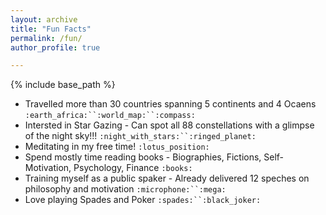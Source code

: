 ```yaml
---
layout: archive
title: "Fun Facts"
permalink: /fun/
author_profile: true

---
```


{% include base_path %}

* Travelled more than 30 countries spanning 5 continents and 4 Ocaens `:earth_africa:``:world_map:``:compass:`
* Intersted in Star Gazing - Can spot all 88 constellations with a glimpse of the night sky!!! `:night_with_stars:``:ringed_planet:`
* Meditating in my free time! `:lotus_position:` 
* Spend mostly time reading books - Biographies, Fictions, Self-Motivation, Psychology, Finance `:books:`
* Training myself as a public spaker - Already delivered 12 speches on philosophy and motivation `:microphone:``:mega:`
* Love playing Spades and Poker `:spades:``:black_joker:`